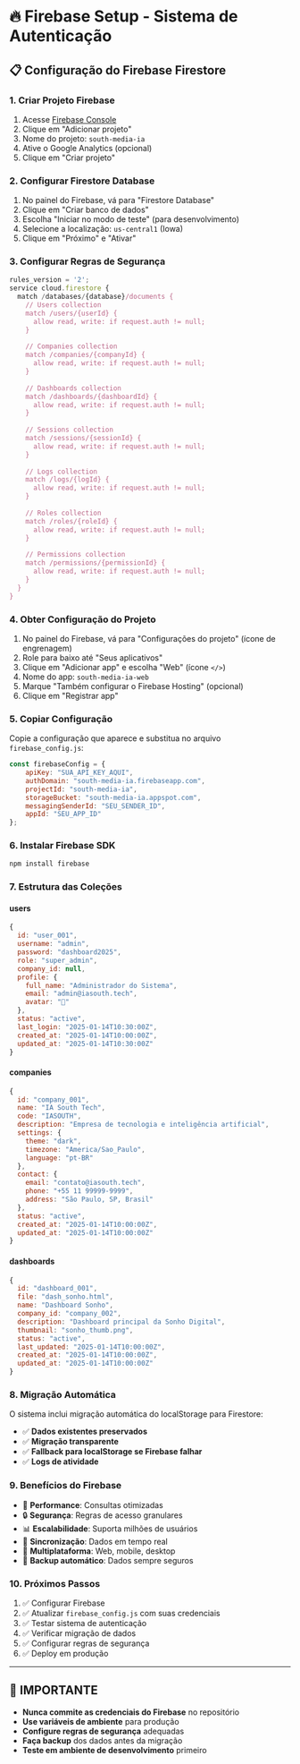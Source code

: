 # 🔥 Firebase Setup - Sistema de Autenticação

## 📋 **Configuração do Firebase Firestore**

### **1. Criar Projeto Firebase**

1. Acesse [Firebase Console](https://console.firebase.google.com/)
2. Clique em "Adicionar projeto"
3. Nome do projeto: `south-media-ia`
4. Ative o Google Analytics (opcional)
5. Clique em "Criar projeto"

### **2. Configurar Firestore Database**

1. No painel do Firebase, vá para "Firestore Database"
2. Clique em "Criar banco de dados"
3. Escolha "Iniciar no modo de teste" (para desenvolvimento)
4. Selecione a localização: `us-central1` (Iowa)
5. Clique em "Próximo" e "Ativar"

### **3. Configurar Regras de Segurança**

```javascript
rules_version = '2';
service cloud.firestore {
  match /databases/{database}/documents {
    // Users collection
    match /users/{userId} {
      allow read, write: if request.auth != null;
    }
    
    // Companies collection
    match /companies/{companyId} {
      allow read, write: if request.auth != null;
    }
    
    // Dashboards collection
    match /dashboards/{dashboardId} {
      allow read, write: if request.auth != null;
    }
    
    // Sessions collection
    match /sessions/{sessionId} {
      allow read, write: if request.auth != null;
    }
    
    // Logs collection
    match /logs/{logId} {
      allow read, write: if request.auth != null;
    }
    
    // Roles collection
    match /roles/{roleId} {
      allow read, write: if request.auth != null;
    }
    
    // Permissions collection
    match /permissions/{permissionId} {
      allow read, write: if request.auth != null;
    }
  }
}
```

### **4. Obter Configuração do Projeto**

1. No painel do Firebase, vá para "Configurações do projeto" (ícone de engrenagem)
2. Role para baixo até "Seus aplicativos"
3. Clique em "Adicionar app" e escolha "Web" (ícone `</>`)
4. Nome do app: `south-media-ia-web`
5. Marque "Também configurar o Firebase Hosting" (opcional)
6. Clique em "Registrar app"

### **5. Copiar Configuração**

Copie a configuração que aparece e substitua no arquivo `firebase_config.js`:

```javascript
const firebaseConfig = {
    apiKey: "SUA_API_KEY_AQUI",
    authDomain: "south-media-ia.firebaseapp.com",
    projectId: "south-media-ia",
    storageBucket: "south-media-ia.appspot.com",
    messagingSenderId: "SEU_SENDER_ID",
    appId: "SEU_APP_ID"
};
```

### **6. Instalar Firebase SDK**

```bash
npm install firebase
```

### **7. Estrutura das Coleções**

#### **users**
```javascript
{
  id: "user_001",
  username: "admin",
  password: "dashboard2025",
  role: "super_admin",
  company_id: null,
  profile: {
    full_name: "Administrador do Sistema",
    email: "admin@iasouth.tech",
    avatar: "👑"
  },
  status: "active",
  last_login: "2025-01-14T10:30:00Z",
  created_at: "2025-01-14T10:00:00Z",
  updated_at: "2025-01-14T10:30:00Z"
}
```

#### **companies**
```javascript
{
  id: "company_001",
  name: "IA South Tech",
  code: "IASOUTH",
  description: "Empresa de tecnologia e inteligência artificial",
  settings: {
    theme: "dark",
    timezone: "America/Sao_Paulo",
    language: "pt-BR"
  },
  contact: {
    email: "contato@iasouth.tech",
    phone: "+55 11 99999-9999",
    address: "São Paulo, SP, Brasil"
  },
  status: "active",
  created_at: "2025-01-14T10:00:00Z",
  updated_at: "2025-01-14T10:00:00Z"
}
```

#### **dashboards**
```javascript
{
  id: "dashboard_001",
  file: "dash_sonho.html",
  name: "Dashboard Sonho",
  company_id: "company_002",
  description: "Dashboard principal da Sonho Digital",
  thumbnail: "sonho_thumb.png",
  status: "active",
  last_updated: "2025-01-14T10:00:00Z",
  created_at: "2025-01-14T10:00:00Z",
  updated_at: "2025-01-14T10:00:00Z"
}
```

### **8. Migração Automática**

O sistema inclui migração automática do localStorage para Firestore:

- ✅ **Dados existentes preservados**
- ✅ **Migração transparente**
- ✅ **Fallback para localStorage se Firebase falhar**
- ✅ **Logs de atividade**

### **9. Benefícios do Firebase**

- 🚀 **Performance**: Consultas otimizadas
- 🔒 **Segurança**: Regras de acesso granulares
- 📊 **Escalabilidade**: Suporta milhões de usuários
- 🔄 **Sincronização**: Dados em tempo real
- 📱 **Multiplataforma**: Web, mobile, desktop
- 💾 **Backup automático**: Dados sempre seguros

### **10. Próximos Passos**

1. ✅ Configurar Firebase
2. ✅ Atualizar `firebase_config.js` com suas credenciais
3. ✅ Testar sistema de autenticação
4. ✅ Verificar migração de dados
5. ✅ Configurar regras de segurança
6. ✅ Deploy em produção

---

## 🚨 **IMPORTANTE**

- **Nunca commite as credenciais do Firebase** no repositório
- **Use variáveis de ambiente** para produção
- **Configure regras de segurança** adequadas
- **Faça backup** dos dados antes da migração
- **Teste em ambiente de desenvolvimento** primeiro

